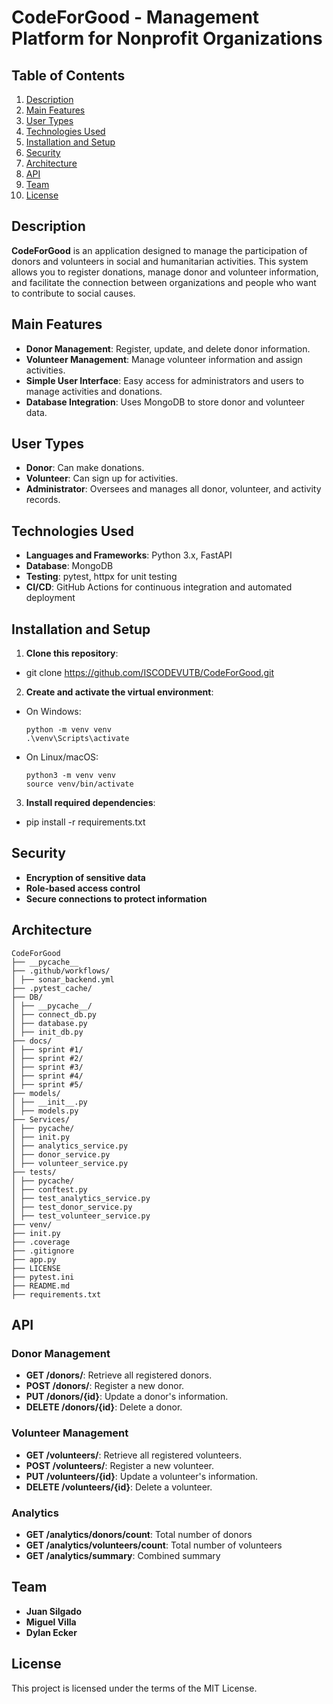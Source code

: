 # CodeForGood - Management Platform for Nonprofit Organizations

## Table of Contents

1. [Description](#description)
2. [Main Features](#main-features)
3. [User Types](#user-types)
4. [Technologies Used](#technologies-used)
5. [Installation and Setup](#installation-and-setup)
6. [Security](#security)
7. [Architecture](#architecture)
8. [API](#api)
9. [Team](#team)
10. [License](#license)

## Description

**CodeForGood** is an application designed to manage the participation of donors and volunteers in social and humanitarian activities. This system allows you to register donations, manage donor and volunteer information, and facilitate the connection between organizations and people who want to contribute to social causes.

## Main Features

- **Donor Management**: Register, update, and delete donor information.
- **Volunteer Management**: Manage volunteer information and assign activities.
- **Simple User Interface**: Easy access for administrators and users to manage activities and donations.
- **Database Integration**: Uses MongoDB to store donor and volunteer data.

## User Types

- **Donor**: Can make donations.
- **Volunteer**: Can sign up for activities.
- **Administrator**: Oversees and manages all donor, volunteer, and activity records.

## Technologies Used

- **Languages and Frameworks**: Python 3.x, FastAPI
- **Database**: MongoDB
- **Testing**: pytest, httpx for unit testing
- **CI/CD**: GitHub Actions for continuous integration and automated deployment

## Installation and Setup

1. **Clone this repository**:
- git clone https://github.com/ISCODEVUTB/CodeForGood.git

2. **Create and activate the virtual environment**:

- On Windows:
  ```
  python -m venv venv
  .\venv\Scripts\activate
  ```

- On Linux/macOS:
  ```
  python3 -m venv venv
  source venv/bin/activate
  ```

3. **Install required dependencies**:
- pip install -r requirements.txt

## Security

- **Encryption of sensitive data**
- **Role-based access control**
- **Secure connections to protect information**

## Architecture
```
CodeForGood
├── __pycache__
├── .github/workflows/
│ ├── sonar_backend.yml
├── .pytest_cache/
├── DB/
│ ├── __pycache__/
│ ├── connect_db.py
│ ├── database.py
│ ├── init_db.py
├── docs/
│ ├── sprint #1/
│ ├── sprint #2/
│ ├── sprint #3/
│ ├── sprint #4/
│ ├── sprint #5/
├── models/
│ ├── __init__.py
│ ├── models.py
├── Services/
│ ├── pycache/
│ ├── init.py
│ ├── analytics_service.py
│ ├── donor_service.py
│ ├── volunteer_service.py
├── tests/
│ ├── pycache/
│ ├── conftest.py
│ ├── test_analytics_service.py
│ ├── test_donor_service.py
│ ├── test_volunteer_service.py
├── venv/
├── init.py
├── .coverage
├── .gitignore
├── app.py
├── LICENSE
├── pytest.ini
├── README.md
├── requirements.txt

```
## API

### Donor Management

- **GET /donors/**: Retrieve all registered donors.
- **POST /donors/**: Register a new donor.
- **PUT /donors/{id}**: Update a donor's information.
- **DELETE /donors/{id}**: Delete a donor.

### Volunteer Management

- **GET /volunteers/**: Retrieve all registered volunteers.
- **POST /volunteers/**: Register a new volunteer.
- **PUT /volunteers/{id}**: Update a volunteer's information.
- **DELETE /volunteers/{id}**: Delete a volunteer.

### Analytics

- **GET /analytics/donors/count**: Total number of donors
- **GET /analytics/volunteers/count**: Total number of volunteers
- **GET /analytics/summary**: Combined summary

## Team

- **Juan Silgado**
- **Miguel Villa**
- **Dylan Ecker**

## License

This project is licensed under the terms of the MIT License.
